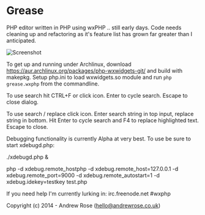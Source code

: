 Grease
======

PHP editor written in PHP using wxPHP .. still early days.  Code needs cleaning up and refactoring as it's feature list has grown far greater than I anticipated.

![Screenshot](http://wxphp.org/images/static/application-grease-archlinux5.png)

To get up and running under Archlinux, download https://aur.archlinux.org/packages/php-wxwidgets-git/ and build with makepkg.  Setup php.ini to load wxwidgets.so module and run `php grease.wxphp` from the commandline.

To use search hit CTRL+F or click icon.  Enter to cycle search. Escape to close dialog.

To use search / replace click icon.  Enter search string in top input, replace string in bottom.  Hit Enter to cycle search and F4 to replace highlighted text.  Escape to close.

Debugging functionality is currently Alpha at very best.  To use be sure to start xdebugd.php:

./xdebugd.php &

php -d xdebug.remote_hostphp -d xdebug.remote_host=127.0.0.1 -d xdebug.remote_port=9000 -d xdebug.remote_autostart=1 -d xdebug.idekey=testkey test.php


If you need help I'm currently lurking in: irc.freenode.net #wxphp

Copyright (c) 2014 - Andrew Rose (hello@andrewrose.co.uk)
